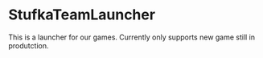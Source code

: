 # StufkaTeamLauncher
This is a launcher for our games. Currently only supports new game still in produtction.
